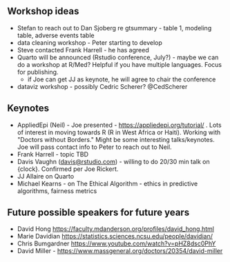 ## Workshop ideas

* Stefan to reach out to Dan Sjoberg re gtsummary - table 1, modeling table, adverse events table
* data cleaning workshop - Peter starting to develop
* Steve contacted Frank Harrell - he has agreed
* Quarto will be announced (Rstudio conference, July?) - maybe we can do a workshop at R/Med?  Helpful if you have multiple languages. Focus for publishing. 
  - if Joe can get JJ as keynote, he will agree to chair the conference
* dataviz workshop - possibly Cedric Scherer? @CedScherer

## Keynotes

* AppliedEpi (Neil) - Joe presented - https://appliedepi.org/tutorial/ . Lots of interest in moving towards R (R in West Africa or Haiti). Working with "Doctors without Borders." Might be some interesting talks/keynotes. Joe will pass contact info to Peter to reach out to Neil.
* Frank Harrell - topic TBD
* Davis Vaughn (davis@rstudio.com) - willing to do 20/30 min talk on {clock}. Confirmed per Joe Rickert.
* JJ Allaire on Quarto
* Michael Kearns - on The Ethical Algorithm - ethics in predictive algorithms, fairness metrics


## Future possible speakers for future years
- David Hong https://faculty.mdanderson.org/profiles/david_hong.html
- Marie Davidian https://statistics.sciences.ncsu.edu/people/davidian/ 
- Chris Bumgardner https://www.youtube.com/watch?v=pHZ8dsc0PhY
- David Miller - https://www.massgeneral.org/doctors/20354/david-miller
